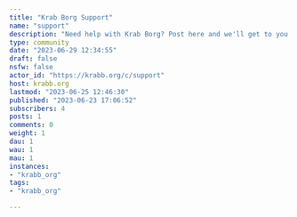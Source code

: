 ```yaml
---
title: "Krab Borg Support" 
name: "support"
description: "Need help with Krab Borg? Post here and we'll get to you as soon as we can!You can also email us: support@krabb.org"
type: community
date: "2023-06-29 12:34:55"
draft: false
nsfw: false
actor_id: "https://krabb.org/c/support"
host: krabb.org
lastmod: "2023-06-25 12:46:30"
published: "2023-06-23 17:06:52"
subscribers: 4
posts: 1
comments: 0
weight: 1
dau: 1
wau: 1
mau: 1
instances:
- "krabb_org"
tags: 
- "krabb_org"

---
```


